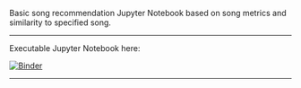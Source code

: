 Basic song recommendation Jupyter Notebook based on song metrics and similarity to specified song. 

---

Executable Jupyter Notebook here:

[![Binder](https://mybinder.org/badge_logo.svg)](https://mybinder.org/v2/gh/rishi-m100/song_recommender/HEAD?labpath=song_recommender.ipynb)

---
